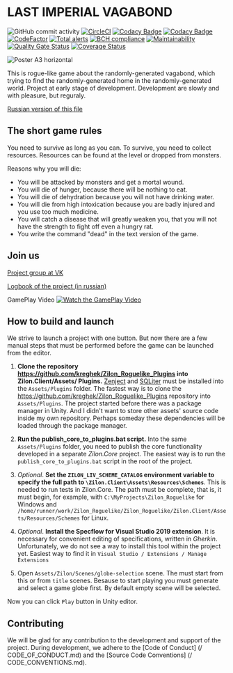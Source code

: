 # LAST IMPERIAL VAGABOND
![GitHub commit activity](https://img.shields.io/github/commit-activity/m/kreghek/Zilon_Roguelike)
[![CircleCI](https://circleci.com/gh/kreghek/Zilon_Roguelike/tree/master.svg?style=svg)](https://circleci.com/gh/kreghek/Zilon_Roguelike/tree/master)
[![Codacy Badge](https://api.codacy.com/project/badge/Grade/b8fa5561a70c401aa0e0a8be8d0ff696)](https://www.codacy.com/manual/kreghek/Zilon_Roguelike?utm_source=github.com&amp;utm_medium=referral&amp;utm_content=kreghek/Zilon_Roguelike&amp;utm_campaign=Badge_Grade)
[![Codacy Badge](https://api.codacy.com/project/badge/Coverage/b8fa5561a70c401aa0e0a8be8d0ff696)](https://www.codacy.com/manual/kreghek/Zilon_Roguelike?utm_source=github.com&utm_medium=referral&utm_content=kreghek/Zilon_Roguelike&utm_campaign=Badge_Coverage)
[![CodeFactor](https://www.codefactor.io/repository/github/kreghek/zilon_roguelike/badge)](https://www.codefactor.io/repository/github/kreghek/zilon_roguelike)
[![Total alerts](https://img.shields.io/lgtm/alerts/g/kreghek/Zilon_Roguelike.svg?logo=lgtm&logoWidth=18)](https://lgtm.com/projects/g/kreghek/Zilon_Roguelike/alerts/)
[![BCH compliance](https://bettercodehub.com/edge/badge/kreghek/Zilon_Roguelike?branch=master)](https://bettercodehub.com/)
[![Maintainability](https://api.codeclimate.com/v1/badges/b4b300bf5efc3d73a268/maintainability)](https://codeclimate.com/github/kreghek/Zilon_Roguelike/maintainability)
[![Quality Gate Status](https://sonarcloud.io/api/project_badges/measure?project=kreghek_Zilon_Roguelike&metric=alert_status)](https://sonarcloud.io/dashboard?id=kreghek_Zilon_Roguelike)
[![Coverage Status](https://coveralls.io/repos/github/kreghek/Zilon_Roguelike/badge.svg?branch=master)](https://coveralls.io/github/kreghek/Zilon_Roguelike?branch=master)

![Poster A3 horizontal](https://user-images.githubusercontent.com/2405499/58764985-41faf600-8598-11e9-9220-277923ca7f5b.png)

This is rogue-like game about the randomly-generated vagabond, which trying to find the randomly-generated home in the randomly-generated world. Project at early stage of development. Development are slowly and with pleasure, but reguraly.

[Russian version of this file](\README_RU.md)

## The short game rules

You need to survive as long as you can. To survive, you need to collect resources. Resources can be found at the level or dropped from monsters.

Reasons why you will die:
- You will be attacked by monsters and get a mortal wound.
- You will die of hunger, because there will be nothing to eat.
- You will die of dehydration because you will not have drinking water.
- You will die from high intoxication because you are badly injured and you use too much medicine.
- You will catch a disease that will greatly weaken you, that you will not have the strength to fight off even a hungry rat.
- You write the command "dead" in the text version of the game.

## Join us

[Project group at VK](https://vk.com/last_imperial_vagabond)

[Logbook of the project (in russian)](https://lastimperialvagabond.home.blog)

GamePlay Video
[![Watch the GamePlay Video](https://img.youtube.com/vi/KJJ2ab35eFg/maxresdefault.jpg)](https://www.youtube.com/watch?v=KJJ2ab35eFg)

## How to build and launch

We strive to launch a project with one button. But now there are a few manual steps that must be performed before the game can be launched from the editor.

1. **Clone the repository https://github.com/kreghek/Zilon_Roguelike_Plugins into Zilon.Client/Assets/ Plugins.**
[Zenject](https://github.com/modesttree/Zenject) and [SQLiter](https://assetstore.unity.com/packages/tools/integration/sqliter-20660) must be installed into the `Assets/Plugins` folder. The fastest way is to clone the https://github.com/kreghek/Zilon_Roguelike_Plugins repository into `Assets/Plugins`. The project started before there was a package manager in Unity. And I didn't want to store other assets' source code inside my own repository. Perhaps someday these dependencies will be loaded through the package manager.

2. **Run the publish_core_to_plugins.bat script.**
Into the same `Assets/Plugins` folder, you need to publish the core functionality developed in a separate *Zilon.Core* project. The easiest way is to run the `publish_core_to_plugins.bat` script in the root of the project.

3. *Optional*. **Set the `ZILON_LIV_SCHEME_CATALOG` environment variable to specify the full path to `\Zilon.Client\Assets\Resources\Schemes`**.
This is needed to run tests in Zilon.Core. The path must be complete, that is, it must begin, for example, with `C:\MyProjects\Zilon_Roguelike` for Windows and `/home/runner/work/Zilon_Roguelike/Zilon_Roguelike/Zilon.Client/Assets/Resources/Schemes` for Linux.

4. *Optional*. **Install the Specflow for Visual Studio 2019 extension**.
It is necessary for convenient editing of specifications, written in *Gherkin*. Unfortunately, we do not see a way to install this tool within the project yet. Easiest way to find it in `Visual Studio / Extensions / Manage Extensions`

5. Open `Assets/Zilon/Scenes/globe-selection` scene.
The must start from this or from `title` scenes. Besause to start playing you must generate and select a game globe first. By default empty scene will be selected.

Now you can click `Play` button in Unity editor.

## Contributing

We will be glad for any contribution to the development and support of the project. During development, we adhere to the [Code of Conduct] (/ CODE_OF_CONDUCT.md) and the [Source Code Conventions] (/ CODE_CONVENTIONS.md).
